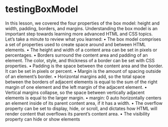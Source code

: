 # testingBoxModel


In this lesson, we covered the four properties of the box model: height and width, padding, borders, and margins. Understanding the box model is an important step towards learning more advanced HTML and CSS topics. Let’s take a minute to review what you learned:
•	The box model comprises a set of properties used to create space around and between HTML elements.
•	The height and width of a content area can be set in pixels or percentages.
•	Borders surround the content area and padding of an element. The color, style, and thickness of a border can be set with CSS properties.
•	Padding is the space between the content area and the border. It can be set in pixels or percent.
•	Margin is the amount of spacing outside of an element’s border.
•	Horizontal margins add, so the total space between the borders of adjacent elements is equal to the sum of the right margin of one element and the left margin of the adjacent element.
•	Vertical margins collapse, so the space between vertically adjacent elements is equal to the larger margin.
•	margin: 0 auto horizontally centers an element inside of its parent content area, if it has a width.
•	The overflow property can be set to display, hide, or scroll, and dictates how HTML will render content that overflows its parent’s content area.
•	The visibility property can hide or show elements

